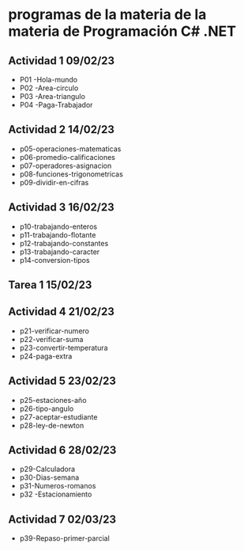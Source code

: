 # programas de la materia de la materia de Programación C# .NET

## Actividad 1 09/02/23
- P01 -Hola-mundo
- P02 -Area-circulo
- P03 -Area-triangulo
- P04 -Paga-Trabajador

## Actividad 2 14/02/23
- p05-operaciones-matematicas
- p06-promedio-calificaciones
- p07-operadores-asignacion 
- p08-funciones-trigonometricas
- p09-dividir-en-cifras

## Actividad 3 16/02/23
- p10-trabajando-enteros
- p11-trabajando-flotante
- p12-trabajando-constantes
- p13-trabajando-caracter
- p14-conversion-tipos

## Tarea 1 15/02/23

## Actividad 4 21/02/23
- p21-verificar-numero
- p22-verificar-suma 
- p23-convertir-temperatura
- p24-paga-extra

## Actividad 5 23/02/23
- p25-estaciones-año
- p26-tipo-angulo
- p27-aceptar-estudiante
- p28-ley-de-newton 

## Actividad 6 28/02/23
- p29-Calculadora
- p30-Dias-semana
- p31-Numeros-romanos
- p32 -Estacionamiento

## Actividad 7 02/03/23
- p39-Repaso-primer-parcial





    

